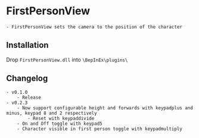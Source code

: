 # FirstPersonView
	- FirstPersonView sets the camera to the position of the character

## Installation
Drop `FirstPersonView.dll` into `\BepInEx\plugins\`

## Changelog
	- v0.1.0
		- Release
	- v0.2.3
		- Now support configurable height and forwards with keypadplus and minus, keypad 8 and 2 respectively
			- Reset with keypaddivide 
		- On and Off toggle with keypad5
		- Character visible in first person toggle with keypadmultiply